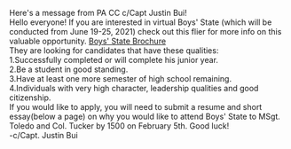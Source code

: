 Here's a message from PA CC c/Capt Justin Bui!  
Hello everyone! If you are interested in virtual Boys' State (which will be conducted from June 19-25, 2021) check out this flier for more info on this valuable opportunity. 
[Boys' State Brochure](https://drive.google.com/file/d/1-TAFoX8rhYiDkzgLzuJhB8HfN4CqyrIp/view?fbclid=IwAR2i74xAvBzK9W_XQFqXjgQ8kOOSZYQpdPEHirQobEKPjD_YHlwRiiXGvlo)  
They are looking for candidates that have these qualities:  
1.Successfully completed or will complete his junior year.  
2.Be a student in good standing.  
3.Have at least one more semester of high school remaining.  
4.Individuals with very high character, leadership qualities and good citizenship.  
If you would like to apply, you will need to submit a resume and short essay(below a page) on why you would like to attend Boys' State to MSgt. Toledo and Col. Tucker by 1500 on February 5th.
Good luck!  
-c/Capt. Justin Bui
